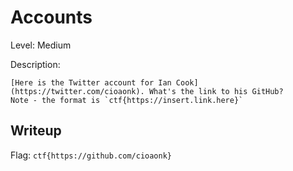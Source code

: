 # Accounts
Level: Medium

Description:
```
[Here is the Twitter account for Ian Cook](https://twitter.com/cioaonk). What's the link to his GitHub?
Note - the format is `ctf{https://insert.link.here}`
```

## Writeup
Flag: `ctf{https://github.com/cioaonk}`
